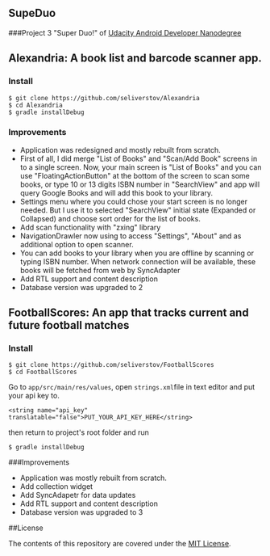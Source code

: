 ## SupeDuo
###Project 3 "Super Duo!" of [Udacity Android Developer Nanodegree](https://www.udacity.com/course/android-developer-nanodegree--nd801)

## Alexandria: A book list and barcode scanner app.

### Install
```
$ git clone https://github.com/seliverstov/Alexandria
$ cd Alexandria
$ gradle installDebug
```

### Improvements

* Application was redesigned and mostly rebuilt from scratch. 
* First of all, I did merge "List of Books" and "Scan/Add Book" screens in to a single screen. Now, your main screen is "List of Books" and you can use "FloatingActionButton" at the bottom of the screen to scan some books, or type 10 or 13 digits ISBN number in "SearchView" and app will query Google Books and will add this book to your library.
* Settings menu where you could chose your start screen is no longer needed. But I  use it to selected "SearchView" initial state (Expanded or Collapsed) and choose sort order for the list of books.
* Add scan functionality with "zxing" library
* NavigationDrawler now using to access "Settings", "About" and as additional option to open scanner. 
* You can add books to your library when you are offline by scanning or typing ISBN number. When network connection will be available, these books will be fetched from web by SyncAdapter
* Add RTL support and content description
* Database version was upgraded to 2

## FootballScores: An app that tracks current and future football matches

### Install
```
$ git clone https://github.com/seliverstov/FootballScores
$ cd FootballScores
```
Go to `app/src/main/res/values`, open `strings.xml`file in text editor and put your api key to. 

```
<string name="api_key" translatable="false">PUT_YOUR_API_KEY_HERE</string>
```
then return to project's root folder and run
```
$ gradle installDebug
```
###Improvements

* Application was mostly rebuilt from scratch.
* Add collection widget
* Add SyncAdapetr for data updates
* Add RTL support and content description
* Database version was upgraded to 3

##License

The contents of this repository are covered under the [MIT License](http://choosealicense.com/licenses/mit/).

